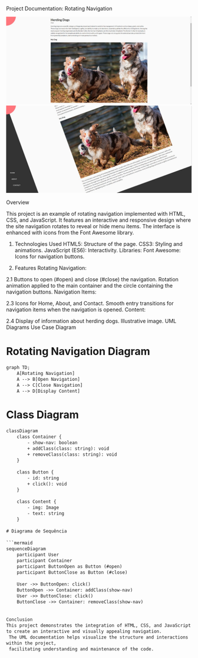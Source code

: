 Project Documentation: Rotating Navigation

<img src = "img/dogs2.jpg">
<img src = "img/dogs3.jpg">

Overview

This project is an example of rotating navigation implemented with HTML, CSS, and JavaScript. 
It features an interactive and responsive design where the site navigation rotates to reveal or hide menu items. 
The interface is enhanced with icons from the Font Awesome library.

1. Technologies Used
HTML5: Structure of the page.
CSS3: Styling and animations.
JavaScript (ES6): Interactivity.
Libraries:
Font Awesome: Icons for navigation buttons.

2. Features
Rotating Navigation:

2.1 Buttons to open (#open) and close (#close) the navigation.
Rotation animation applied to the main container and the circle containing the navigation buttons.
Navigation Items:

2.3 Icons for Home, About, and Contact.
Smooth entry transitions for navigation items when the navigation is opened.
Content:

2.4 Display of information about herding dogs.
Illustrative image.
UML Diagrams
Use Case Diagram

# Rotating Navigation Diagram

```mermaid
graph TD;
    A[Rotating Navigation]
    A --> B[Open Navigation]
    A --> C[Close Navigation]
    A --> D[Display Content]
```

# Class Diagram

```mermaid
classDiagram
    class Container {
        - show-nav: boolean
        + addClass(class: string): void
        + removeClass(class: string): void
    }

    class Button {
        - id: string
        + click(): void
    }

    class Content {
        - img: Image
        - text: string
    }

# Diagrama de Sequência

```mermaid
sequenceDiagram
    participant User
    participant Container
    participant ButtonOpen as Button (#open)
    participant ButtonClose as Button (#close)

    User ->> ButtonOpen: click()
    ButtonOpen ->> Container: addClass(show-nav)
    User ->> ButtonClose: click()
    ButtonClose ->> Container: removeClass(show-nav)


Conclusion
This project demonstrates the integration of HTML, CSS, and JavaScript to create an interactive and visually appealing navigation.
 The UML documentation helps visualize the structure and interactions within the project,
 facilitating understanding and maintenance of the code.
